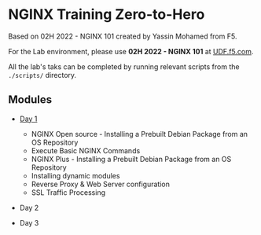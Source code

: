 # NGINX Training Zero-to-Hero

Based on 02H 2022 - NGINX 101 created by Yassin Mohamed from F5.

For the Lab environment, please use **02H 2022 - NGINX 101** at [UDF.f5.com](udf.f5.com).



All the lab's taks can be completed by running relevant scripts from the `./scripts/` directory.



## Modules

- [Day 1](./01_lab.md)
  - NGINX Open source - Installing a Prebuilt Debian Package from an OS Repository
  - Execute Basic NGINX Commands
  - NGINX Plus - Installing a Prebuilt Debian Package from an OS Repository
  - Installing dynamic modules
  - Reverse Proxy & Web Server configuration
  - SSL Traffic Processing

- Day 2
- Day 3

